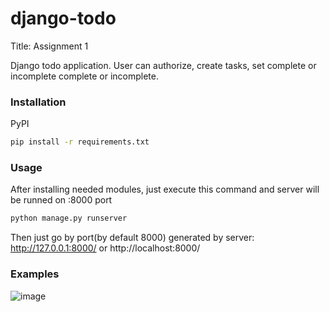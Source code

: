 # django-todo
Title: Assignment 1

Django todo application. User can authorize, create tasks, set complete or incomplete complete or incomplete.

### Installation
PyPI
```bash
pip install -r requirements.txt 
```

### Usage
After installing needed modules, just execute this command and server will be runned on :8000 port

```bash
python manage.py runserver
```

Then just go by port(by default 8000) generated by server:
http://127.0.0.1:8000/ or http://localhost:8000/

### Examples

![image](https://user-images.githubusercontent.com/49027400/150159167-dee9488c-720d-401b-a7ea-78532083d353.png)
